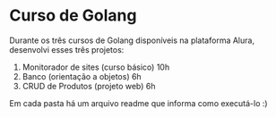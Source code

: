 # Curso de Golang

Durante os três cursos de Golang disponíveis na plataforma Alura, desenvolvi esses três projetos: 

1. Monitorador de sites (curso básico) 10h
2. Banco (orientação a objetos) 6h
3. CRUD de Produtos (projeto web) 6h

Em cada pasta há um arquivo readme que informa como executá-lo :)
